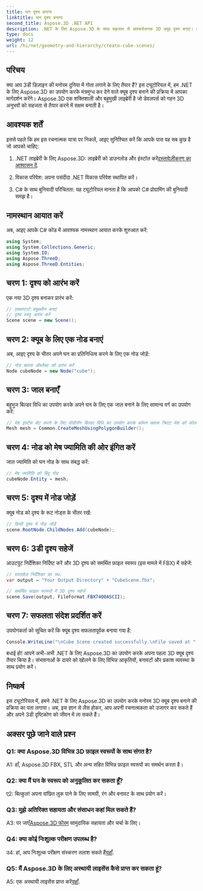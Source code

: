 ```yaml
---
title: घन दृश्य बनाना
linktitle: घन दृश्य बनाना
second_title: Aspose.3D .NET API
description: .NET के लिए Aspose.3D के साथ सहजता से आश्चर्यजनक 3D क्यूब दृश्य बनाएं। लाइब्रेरी डाउनलोड करें, हमारे चरण-दर-चरण मार्गदर्शिका का पालन करें और मुक्त हो जाएं।
type: docs
weight: 12
url: /hi/net/geometry-and-hierarchy/create-cube-scenes/
---
```

## परिचय

क्या आप 3डी डिज़ाइन की मनोरम दुनिया में गोता लगाने के लिए तैयार हैं? इस ट्यूटोरियल में, हम .NET के लिए Aspose.3D का उपयोग करके मंत्रमुग्ध कर देने वाले क्यूब दृश्य बनाने की प्रक्रिया में आपका मार्गदर्शन करेंगे। Aspose.3D एक शक्तिशाली और बहुमुखी लाइब्रेरी है जो डेवलपर्स को गहन 3D अनुभवों को सहजता से तैयार करने में सक्षम बनाती है।

## आवश्यक शर्तें

इससे पहले कि हम इस रचनात्मक यात्रा पर निकलें, आइए सुनिश्चित करें कि आपके पास वह सब कुछ है जो आपको चाहिए:

1.  .NET लाइब्रेरी के लिए Aspose.3D: लाइब्रेरी को डाउनलोड और इंस्टॉल करें[दस्तावेज़ीकरण का आश्वासन दें](https://reference.aspose.com/3d/net/).

2. विकास परिवेश: अपना पसंदीदा .NET विकास परिवेश स्थापित करें।

3. C# के साथ बुनियादी परिचितता: यह ट्यूटोरियल मानता है कि आपको C# प्रोग्रामिंग की बुनियादी समझ है।

## नामस्थान आयात करें

अब, आइए आपके C# कोड में आवश्यक नामस्थान आयात करके शुरुआत करें:

```csharp
using System;
using System.Collections.Generic;
using System.IO;
using Aspose.ThreeD;
using Aspose.ThreeD.Entities;
```

## चरण 1: दृश्य को आरंभ करें

एक नया 3D दृश्य बनाकर प्रारंभ करें:

```csharp
// एक्सस्टार्ट:क्यूबसीन बनाएं
// दृश्य वस्तु आरंभ करें
Scene scene = new Scene();
```

## चरण 2: क्यूब के लिए एक नोड बनाएं

अब, आइए दृश्य के भीतर अपने घन का प्रतिनिधित्व करने के लिए एक नोड जोड़ें:

```csharp
// नोड क्लास ऑब्जेक्ट को प्रारंभ करें
Node cubeNode = new Node("cube");
```

## चरण 3: जाल बनाएँ

बहुभुज बिल्डर विधि का उपयोग करके अपने घन के लिए एक जाल बनाने के लिए सामान्य वर्ग का उपयोग करें:

```csharp
// मेश इंस्टेंस सेट करने के लिए पॉलीगॉन बिल्डर विधि का उपयोग करके कॉमन क्लास क्रिएट मेश को कॉल करें
Mesh mesh = Common.CreateMeshUsingPolygonBuilder();
```

## चरण 4: नोड को मेष ज्यामिति की ओर इंगित करें

जाल ज्यामिति को घन नोड के साथ संबद्ध करें:

```csharp
// मेष ज्यामिति को बिंदु नोड
cubeNode.Entity = mesh;
```

## चरण 5: दृश्य में नोड जोड़ें

क्यूब नोड को दृश्य के रूट नोड्स के भीतर रखें:

```csharp
// किसी दृश्य में नोड जोड़ें
scene.RootNode.ChildNodes.Add(cubeNode);
```

## चरण 6: 3डी दृश्य सहेजें

आउटपुट निर्देशिका निर्दिष्ट करें और 3D दृश्य को समर्थित फ़ाइल स्वरूप (इस मामले में FBX) में सहेजें:

```csharp
// दस्तावेज़ निर्देशिका का पथ.
var output = "Your Output Directory" + "CubeScene.fbx";

// समर्थित फ़ाइल स्वरूपों में 3D दृश्य सहेजें
scene.Save(output, FileFormat.FBX7400ASCII);
```

## चरण 7: सफलता संदेश प्रदर्शित करें

उपयोगकर्ता को सूचित करें कि क्यूब दृश्य सफलतापूर्वक बनाया गया है:

```csharp
Console.WriteLine("\nCube Scene created successfully.\nFile saved at " + output);
```

बधाई हो! आपने अभी-अभी .NET के लिए Aspose.3D का उपयोग करके अपना पहला 3D क्यूब दृश्य तैयार किया है। संभावनाओं के दायरे को खोलने के लिए विभिन्न आकृतियों, बनावटों और प्रकाश व्यवस्था के साथ प्रयोग करें।

## निष्कर्ष

इस ट्यूटोरियल में, हमने .NET के लिए Aspose.3D का उपयोग करके मनोरम 3D क्यूब दृश्य बनाने की प्रक्रिया का पता लगाया। अब, इस ज्ञान से लैस होकर, आप अपनी रचनात्मकता को उजागर कर सकते हैं और अपने 3डी दृष्टिकोण को जीवन में ला सकते हैं।

## अक्सर पूछे जाने वाले प्रश्न

### Q1: क्या Aspose.3D विभिन्न 3D फ़ाइल स्वरूपों के साथ संगत है?

A1: हाँ, Aspose.3D FBX, STL और अन्य सहित विभिन्न फ़ाइल स्वरूपों का समर्थन करता है।

### Q2: क्या मैं घन के स्वरूप को अनुकूलित कर सकता हूँ?

ए2: बिल्कुल! अपना वांछित लुक पाने के लिए सामग्री, रंग और बनावट के साथ प्रयोग करें।

### Q3: मुझे अतिरिक्त सहायता और संसाधन कहां मिल सकते हैं?

 A3: पर जाएँ[Aspose.3D फोरम](https://forum.aspose.com/c/3d/18) सामुदायिक सहायता और चर्चा के लिए।

### Q4: क्या कोई निःशुल्क परीक्षण उपलब्ध है?

 उ4: हां, आप निःशुल्क परीक्षण संस्करण तलाश सकते हैं[यहाँ](https://releases.aspose.com/).

### Q5: मैं Aspose.3D के लिए अस्थायी लाइसेंस कैसे प्राप्त कर सकता हूं?

 A5: एक अस्थायी लाइसेंस प्राप्त करें[यहाँ](https://purchase.aspose.com/temporary-license/).
